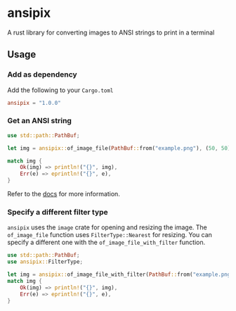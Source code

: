 # ansipix
A rust library for converting images to ANSI strings to print in a terminal

## Usage
### Add as dependency
Add the following to your `Cargo.toml`
```toml
ansipix = "1.0.0"
```

### Get an ANSI string
```rust
use std::path::PathBuf;

let img = ansipix::of_image_file(PathBuf::from("example.png"), (50, 50), 100, false);

match img {
    Ok(img) => println!("{}", img),
    Err(e) => eprintln!("{}", e),
}
```
Refer to the [docs](https://docs.rs/ansipix/latest/ansipix/) for more information.

### Specify a different filter type
`ansipix` uses the `image` crate for opening and resizing the image. The `of_image_file` function uses `FilterType::Nearest` for resizing. You can specify a different one with the `of_image_file_with_filter` function.
```rust
use std::path::PathBuf;
use ansipix::FilterType;

let img = ansipix::of_image_file_with_filter(PathBuf::from("example.png"), (32, 32), 255, false, FilterType::Triangle);
match img {
    Ok(img) => println!("{}", img),
    Err(e) => eprintln!("{}", e),
}
```
